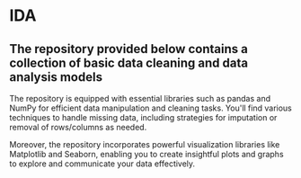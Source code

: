 # IDA
## The repository provided below contains a collection of basic data cleaning and data analysis models

The repository is equipped with essential libraries such as pandas and NumPy for efficient data manipulation and cleaning tasks. You'll find various techniques to handle missing data, including strategies for imputation or removal of rows/columns as needed.

Moreover, the repository incorporates powerful visualization libraries like Matplotlib and Seaborn, enabling you to create insightful plots and graphs to explore and communicate your data effectively.


